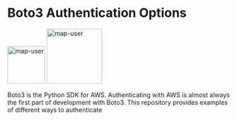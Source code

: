 # Boto3 Authentication Options

<img width="85" alt="map-user" src="https://img.shields.io/badge/views-125-green"> <img width="125" alt="map-user" src="https://img.shields.io/badge/unique visits-030-green">

Boto3 is the Python SDK for AWS. Authenticating with AWS is almost always the first part of development with Boto3. This repository provides examples of different ways to authenticate
